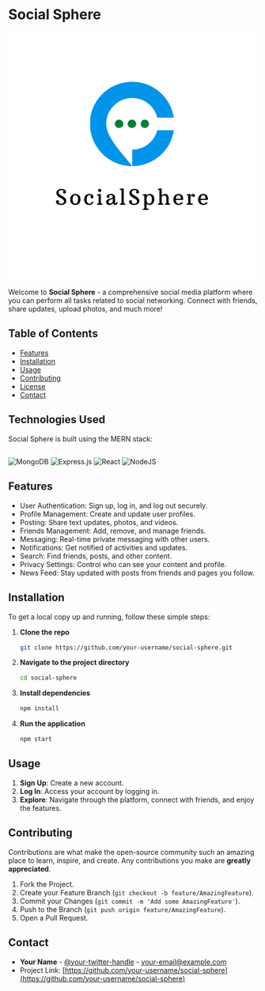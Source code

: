 # Social Sphere

![Social Sphere Logo](src/img/logo2.png)

Welcome to **Social Sphere** - a comprehensive social media platform where you can perform all tasks related to social networking. Connect with friends, share updates, upload photos, and much more!

## Table of Contents

- [Features](#features)
- [Installation](#installation)
- [Usage](#usage)
- [Contributing](#contributing)
- [License](#license)
- [Contact](#contact)

## Technologies Used

Social Sphere is built using the MERN stack:
## 
![MongoDB](https://img.shields.io/badge/MongoDB-%234ea94b.svg?style=for-the-badge&logo=mongodb&logoColor=white) 
![Express.js](https://img.shields.io/badge/express.js-%23404d59.svg?style=for-the-badge&logo=express&logoColor=%2361DAFB) 
![React](https://img.shields.io/badge/react-%2320232a.svg?style=for-the-badge&logo=react&logoColor=%2361DAFB) 
![NodeJS](https://img.shields.io/badge/node.js-6DA55F?style=for-the-badge&logo=node.js&logoColor=white) 


## Features

- User Authentication: Sign up, log in, and log out securely.
- Profile Management: Create and update user profiles.
- Posting: Share text updates, photos, and videos.
- Friends Management: Add, remove, and manage friends.
- Messaging: Real-time private messaging with other users.
- Notifications: Get notified of activities and updates.
- Search: Find friends, posts, and other content.
- Privacy Settings: Control who can see your content and profile.
- News Feed: Stay updated with posts from friends and pages you follow.

## Installation

To get a local copy up and running, follow these simple steps:

1. **Clone the repo**
    ```sh
    git clone https://github.com/your-username/social-sphere.git
    ```
2. **Navigate to the project directory**
    ```sh
    cd social-sphere
    ```
3. **Install dependencies**
    ```sh
    npm install
    ```
4. **Run the application**
    ```sh
    npm start
    ```

## Usage

1. **Sign Up**: Create a new account.
2. **Log In**: Access your account by logging in.
3. **Explore**: Navigate through the platform, connect with friends, and enjoy the features.

## Contributing

Contributions are what make the open-source community such an amazing place to learn, inspire, and create. Any contributions you make are **greatly appreciated**.

1. Fork the Project.
2. Create your Feature Branch (`git checkout -b feature/AmazingFeature`).
3. Commit your Changes (`git commit -m 'Add some AmazingFeature'`).
4. Push to the Branch (`git push origin feature/AmazingFeature`).
5. Open a Pull Request.

## Contact

- **Your Name** - [@your-twitter-handle](https://twitter.com/your-twitter-handle) - your-email@example.com
- Project Link: [https://github.com/your-username/social-sphere](https://github.com/your-username/social-sphere)

